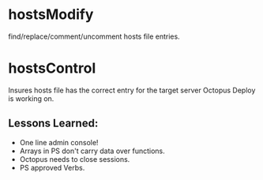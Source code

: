 # hostsModify
find/replace/comment/uncomment hosts file entries.

# hostsControl
Insures hosts file has the correct entry for the target server Octopus Deploy is working on.
## Lessons Learned:
- One line admin console!
- Arrays in PS don't carry data over functions.
- Octopus needs to close sessions.
- PS approved Verbs.

